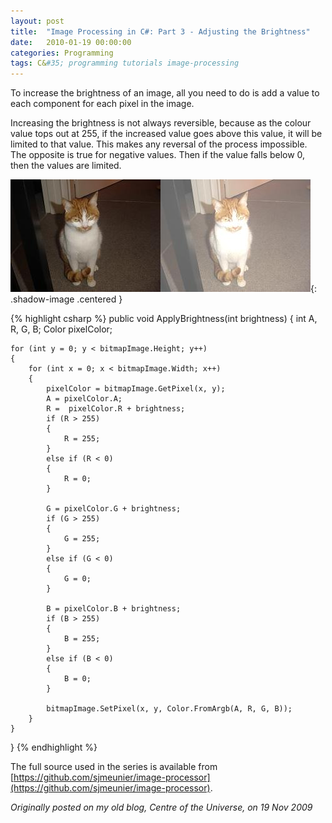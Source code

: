```yaml
---
layout: post
title:  "Image Processing in C#: Part 3 - Adjusting the Brightness"
date:   2010-01-19 00:00:00
categories: Programming
tags: C&#35; programming tutorials image-processing
---
```


To increase the brightness of an image, all you need to do is add a value to each component for each pixel in the image.

Increasing the brightness is not always reversible, because as the colour value tops out at 255, if the increased value goes above this value, it will be limited to that value. This makes any reversal of the process impossible. The opposite is true for negative values. Then if the value falls below 0, then the values are limited.
<!--more-->

![Brightness](/assets/images/blog/Garfield-Brightness.jpg){: .shadow-image .centered }

{% highlight csharp %}
public void ApplyBrightness(int brightness)
{
	int A, R, G, B;
	Color pixelColor;

	for (int y = 0; y < bitmapImage.Height; y++)
	{
		for (int x = 0; x < bitmapImage.Width; x++)
		{
			pixelColor = bitmapImage.GetPixel(x, y);
			A = pixelColor.A;
			R =  pixelColor.R + brightness;
			if (R > 255)
			{
				R = 255;
			}
			else if (R < 0)
			{
				R = 0;
			}

			G = pixelColor.G + brightness;
			if (G > 255)
			{
				G = 255;
			}
			else if (G < 0)
			{
				G = 0;
			}

			B = pixelColor.B + brightness;
			if (B > 255)
			{
				B = 255;
			}
			else if (B < 0)
			{
				B = 0;
			}

			bitmapImage.SetPixel(x, y, Color.FromArgb(A, R, G, B));
		}
	}

}
{% endhighlight %}

The full source used in the series is available from [https://github.com/sjmeunier/image-processor](https://github.com/sjmeunier/image-processor).

_Originally posted on my old blog, Centre of the Universe, on 19 Nov 2009_